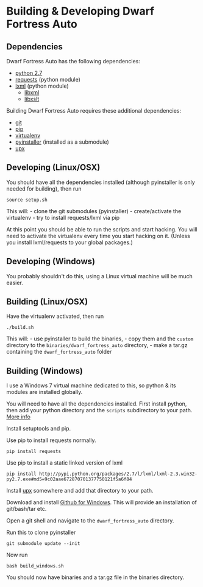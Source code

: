 # Building & Developing Dwarf Fortress Auto

## Dependencies

Dwarf Fortress Auto has the following dependencies:
- [python 2.7](http://www.python.org/)
- [requests](http://docs.python-requests.org/en/latest/index.html) (python module)
- [lxml](http://lxml.de/installation.html) (python module)
    - [libxml](http://xmlsoft.org/)
    - [libxslt](http://xmlsoft.org/)

Building Dwarf Fortress Auto requires these additional dependencies:
- [git](http://git-scm.com/)
- [pip](http://www.pip-installer.org/)
- [virtualenv](http://www.virtualenv.org/)
- [pyinstaller](http://www.pyinstaller.org/) (installed as a submodule)
- [upx](http://upx.sourceforge.net/)

## Developing (Linux/OSX)

You should have all the dependencies installed (although
pyinstaller is only needed for building), then run

    source setup.sh

This will:
    - clone the git submodules (pyinstaller)
    - create/activate the virtualenv
    - try to install requests/lxml via pip

At this point you should be able to run the scripts and
start hacking. You will need to activate the virtualenv
every time you start hacking on it. (Unless you install
lxml/requests to your global packages.)

## Developing (Windows)

You probably shouldn't do this, using a Linux virtual
machine will be much easier.

## Building (Linux/OSX)

Have the virtualenv activated, then run

    ./build.sh

This will:
    - use pyinstaller to build the binaries,
    - copy them and the `custom` directory to the
      `binaries/dwarf_fortress_auto` directory,
    - make a tar.gz containing the `dwarf_fortress_auto` folder

## Building (Windows)

I use a Windows 7 virtual machine dedicated to this, so
python & its modules are installed globally.

You will need to have all the dependencies installed. First
install python, then add your python directory and the `scripts`
subdirectory to your path. [More info](http://stackoverflow.com/questions/6318156/adding-python-path-on-windows-7)

Install setuptools and pip.

Use pip to install requests normally.

    pip install requests

Use pip to install a static linked version of lxml

    pip install http://pypi.python.org/packages/2.7/l/lxml/lxml-2.3.win32-py2.7.exe#md5=9c02aae672870701377750121f5a6f84

Install [upx](http://upx.sourceforge.net/) somewhere and add
that directory to your path.

Download and install [Github for Windows](http://windows.github.com/).
This will provide an installation of git/bash/tar etc.

Open a git shell and navigate to the `dwarf_fortress_auto` directory.

Run this to clone pyinstaller

    git submodule update --init

Now run

    bash build_windows.sh

You should now have binaries and a tar.gz file in the binaries directory.
